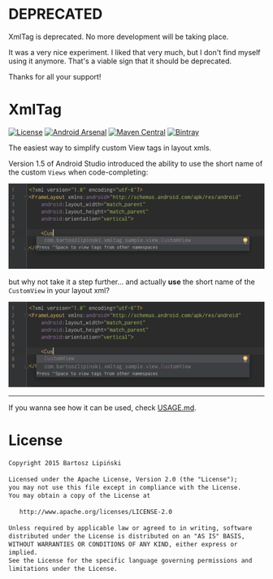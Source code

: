 # DEPRECATED

XmlTag is deprecated. No more development will be taking place.

It was a very nice experiment. I liked that very much, but I don't find myself using it anymore. That's a viable sign that it should be deprecated.

Thanks for all your support!

XmlTag
=========

[![License](https://img.shields.io/github/license/blipinsk/XmlTag.svg?style=flat)](https://www.apache.org/licenses/LICENSE-2.0)
[![Android Arsenal](https://img.shields.io/badge/Android%20Arsenal-XmlTag-green.svg?style=flat)](http://android-arsenal.com/details/1/2830)
[![Maven Central](https://img.shields.io/maven-central/v/com.bartoszlipinski/xmltag.svg)](http://gradleplease.appspot.com/#xmltag)
[![Bintray](https://img.shields.io/bintray/v/blipinsk/maven/XmlTag.svg)](https://bintray.com/blipinsk/maven/XmlTag/_latestVersion)

The easiest way to simplify custom View tags in layout xmls.

Version 1.5 of Android Studio introduced the ability to use the short name of the custom `Views` when code-completing:

 ![ ](/sample/screens/first.png)

but why not take it a step further... and actually **use** the short name of the `CustomView` in your layout xml?

 ![ ](/sample/screens/second.png)

----

If you wanna see how it can be used, check [USAGE.md](USAGE.md).

License
=======

    Copyright 2015 Bartosz Lipiński

    Licensed under the Apache License, Version 2.0 (the "License");
    you may not use this file except in compliance with the License.
    You may obtain a copy of the License at

       http://www.apache.org/licenses/LICENSE-2.0

    Unless required by applicable law or agreed to in writing, software
    distributed under the License is distributed on an "AS IS" BASIS,
    WITHOUT WARRANTIES OR CONDITIONS OF ANY KIND, either express or implied.
    See the License for the specific language governing permissions and
    limitations under the License.
